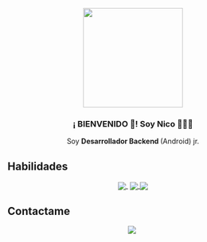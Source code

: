 
<p align="center" width="300">
      <img align="center" width="200" src="https://previews.123rf.com/images/dianamk/dianamk1610/dianamk161000022/67481280-lobo-logotipo-perfil-de-la-cabeza-stock-vectorial-para-su-dise%C3%B1o.jpg" 
    />
     <h3 align="center">¡ BIENVENIDO 👋!  Soy Nico 👨🏻‍💻</h3>
</p> 
<p align="center">Soy <strong>Desarrollador Backend </strong>(Android) jr.<br/>


## Habilidades

<p align="center">
   <a href="" target="blank" style='margin-right:4px'>
    <img align="center" src="https://img.shields.io/badge/Kotlin-0095D5?&style=for-the-badge&logo=kotlin&logoColor=white"   />
  </a>
  <a href="" target="blank">
    <img align="center" src="https://img.shields.io/badge/Android-3DDC84?style=for-the-badge&logo=android&logoColor=white"  />
  </a>
  <a href="" target="blank">
    <img align="center" src="https://img.shields.io/badge/Android_Studio-3DDC84?style=for-the-badge&logo=android-studio&logoColor=white"  />
  </a>
  
  </div>
  
  
## Contactame

<div align="center">

<p align="center">
   <a href="https://www.linkedin.com/in/nicolas-fuentes-garcia-7997a1236/" target="blank" style='margin-right:4px'>
    <img align="center" src="https://img.shields.io/badge/LinkedIn-0077B5?style=for-the-badge&logo=linkedin&logoColor=white"   />
  </a>
 
  
  </div>
<div align="center">


